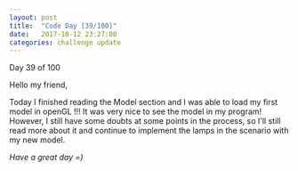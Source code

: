 ```yaml
---
layout: post
title:  "Code Day [39/100]"
date:   2017-10-12 23:27:00
categories: challenge update
---
```


Day 39 of 100

Hello my friend,

Today I finished reading the Model section and I was able to load my first model in openGL !!! It was very nice to see the model in my program! However, I still have some doubts at some points in the process, so I'll still read more about it and continue to implement the lamps in the scenario with my new model.

_Have a great day =)_